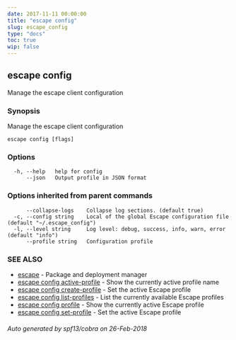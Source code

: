 ```yaml
---
date: 2017-11-11 00:00:00
title: "escape config"
slug: escape_config
type: "docs"
toc: true
wip: false
---
```

## escape config

Manage the escape client configuration

### Synopsis


Manage the escape client configuration

```
escape config [flags]
```

### Options

```
  -h, --help   help for config
      --json   Output profile in JSON format
```

### Options inherited from parent commands

```
      --collapse-logs    Collapse log sections. (default true)
  -c, --config string    Local of the global Escape configuration file (default "~/.escape_config")
  -l, --level string     Log level: debug, success, info, warn, error (default "info")
      --profile string   Configuration profile
```

### SEE ALSO
* [escape](../escape/)	 - Package and deployment manager
* [escape config active-profile](../escape_config_active-profile/)	 - Show the currently active profile name
* [escape config create-profile](../escape_config_create-profile/)	 - Set the active Escape profile
* [escape config list-profiles](../escape_config_list-profiles/)	 - List the currently available Escape profiles
* [escape config profile](../escape_config_profile/)	 - Show the currently active Escape profile
* [escape config set-profile](../escape_config_set-profile/)	 - Set the active Escape profile

###### Auto generated by spf13/cobra on 26-Feb-2018
